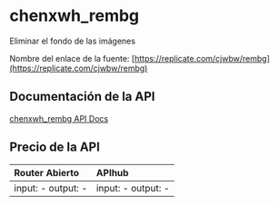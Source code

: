 # chenxwh_rembg

Eliminar el fondo de las imágenes

Nombre del enlace de la fuente: [https://replicate.com/cjwbw/rembg](https://replicate.com/cjwbw/rembg)

## Documentación de la API

[chenxwh_rembg API Docs](../apis/es/chenxwh_rembg.md)

## Precio de la API

| Router Abierto | APIhub |
|:---|:---|
| input: - output: - | input: - output: - |
